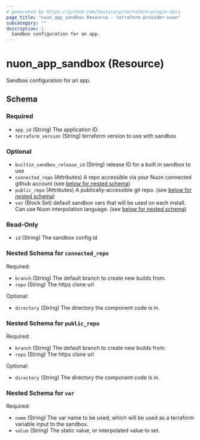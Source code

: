 ```yaml
---
# generated by https://github.com/hashicorp/terraform-plugin-docs
page_title: "nuon_app_sandbox Resource - terraform-provider-nuon"
subcategory: ""
description: |-
  Sandbox configuration for an app.
---
```


# nuon_app_sandbox (Resource)

Sandbox configuration for an app.



<!-- schema generated by tfplugindocs -->
## Schema

### Required

- `app_id` (String) The application ID.
- `terraform_version` (String) terraform version to use with sandbox

### Optional

- `builtin_sandbox_release_id` (String) release ID for a built in sandbox to use
- `connected_repo` (Attributes) A repo accessible via your Nuon connected github account (see [below for nested schema](#nestedatt--connected_repo))
- `public_repo` (Attributes) A publically-accessible git repo. (see [below for nested schema](#nestedatt--public_repo))
- `var` (Block Set) default sandbox vars that will be used on each install. Can use Nuon interpolation language. (see [below for nested schema](#nestedblock--var))

### Read-Only

- `id` (String) The sandbox config id

<a id="nestedatt--connected_repo"></a>
### Nested Schema for `connected_repo`

Required:

- `branch` (String) The default branch to create new builds from.
- `repo` (String) The https clone url

Optional:

- `directory` (String) The directory the component code is in.


<a id="nestedatt--public_repo"></a>
### Nested Schema for `public_repo`

Required:

- `branch` (String) The default branch to create new builds from.
- `repo` (String) The https clone url

Optional:

- `directory` (String) The directory the component code is in.


<a id="nestedblock--var"></a>
### Nested Schema for `var`

Required:

- `name` (String) The var name to be used, which will be used as a terraform variable input to the sandbox.
- `value` (String) The static value, or interpolated value to set.
